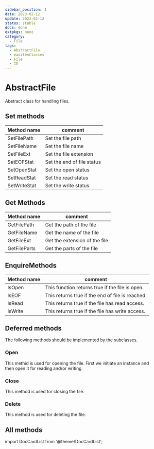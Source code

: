 ```yaml
---
sidebar_position: 1
date: 2023-02-12
update: 2023-02-12
status: stable
docs: done
extpkgs: none
category:
  - File
tags:
  - AbstractFile
  - easifemClasses
  - File
  - IO
---
```


# AbstractFile

Abstract class for handling files.

## Set methods

| Method name  | comment                    |
| ------------ | -------------------------- |
| SetFilePath  | Set the file path          |
| SetFileName  | Set the file name          |
| SetFileExt   | Set the file extension     |
| SetEOFStat   | Set the end of file status |
| SetOpenStat  | Set the open status        |
| SetReadStat  | Set the read status        |
| SetWriteStat | Set the write status       |

## Get Methods

| Method name  | comment                       |
| ------------ | ----------------------------- |
| GetFilePath  | Get the path of the file      |
| GetFileName  | Get the name of the file      |
| GetFileExt   | Get the extension of the file |
| GetFileParts | Get the parts of the file     |

## EnquireMethods

| Method name | comment                                          |
| ----------- | ------------------------------------------------ |
| IsOpen      | This function returns true if the file is open.  |
| IsEOF       | This returns true if the end of file is reached. |
| IsRead      | This returns true if the file has read access.   |
| IsWrite     | This returns true if the file has write access.  |

## Deferred methods

The following methods should be implemented by the subclasses.

### Open

This methid is used for opening the file. First we initiate an instance and then open it for reading and/or writing.

### Close

This method is used for closing the file.

### Delete

This method is used for deleting the file.

## All methods

import DocCardList from '@theme/DocCardList';

<DocCardList />
